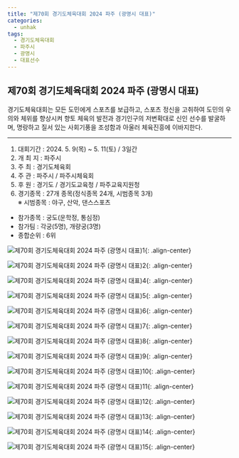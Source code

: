 ```yaml
---
title: "제70회 경기도체육대회 2024 파주 (광명시 대표)"
categories:
  - unhak
tags:
  - 경기도체육대회
  - 파주시
  - 광명시
  - 대표선수
---
```


## 제70회 경기도체육대회 2024 파주 (광명시 대표)

경기도체육대회는 모든 도민에게 스포츠를 보급하고, 스포츠 정신을 고취하여 도민의 우의와 체위를 향상시켜 향토 체육의 발전과 경기인구의 저변확대로 신인 선수를 발굴하며, 명랑하고 질서 있는 사회기풍을 조성함과 아울러 체육진흥에 이바지한다.       
*****
1. 대회기간 : 2024. 5. 9(목) ~ 5. 11(토) / 3일간       
2. 개 최 지 : 파주시       
3. 주 최 : 경기도체육회       
4. 주 관 : 파주시 / 파주시체육회       
5. 후 원 : 경기도 / 경기도교육청 / 파주교육지원청       
6. 경기종목 : 27개 종목(정식종목 24개, 시범종목 3개)       
※ 시범종목 : 야구, 산악, 댄스스포츠       

- 참가종목 : 궁도(운학정, 통심정) 
- 참가팀 : 각궁(5명), 개량궁(3명)
- 종합순위 : 6위

![제70회 경기도체육대회 2024 파주 (광명시 대표)1](/assets/images/unhak/ggsports_202405_01.jpg "제70회 경기도체육대회 2024 파주 (광명시 대표)1"){: .align-center}

![제70회 경기도체육대회 2024 파주 (광명시 대표)2](/assets/images/unhak/ggsports_202405_02.jpg "제70회 경기도체육대회 2024 파주 (광명시 대표)2"){: .align-center}

![제70회 경기도체육대회 2024 파주 (광명시 대표)4](/assets/images/unhak/ggsports_202405_03.jpg "제70회 경기도체육대회 2024 파주 (광명시 대표)4"){: .align-center}

![제70회 경기도체육대회 2024 파주 (광명시 대표)5](/assets/images/unhak/ggsports_202405_04.jpg "제70회 경기도체육대회 2024 파주 (광명시 대표)5"){: .align-center}

![제70회 경기도체육대회 2024 파주 (광명시 대표)6](/assets/images/unhak/ggsports_202405_05.jpg "제70회 경기도체육대회 2024 파주 (광명시 대표)6"){: .align-center}

![제70회 경기도체육대회 2024 파주 (광명시 대표)7](/assets/images/unhak/ggsports_202405_06.jpg "제70회 경기도체육대회 2024 파주 (광명시 대표)7"){: .align-center}

![제70회 경기도체육대회 2024 파주 (광명시 대표)8](/assets/images/unhak/ggsports_202405_07.jpg "제70회 경기도체육대회 2024 파주 (광명시 대표)8"){: .align-center}

![제70회 경기도체육대회 2024 파주 (광명시 대표)9](/assets/images/unhak/ggsports_202405_08.jpg "제70회 경기도체육대회 2024 파주 (광명시 대표)9"){: .align-center}

![제70회 경기도체육대회 2024 파주 (광명시 대표)10](/assets/images/unhak/ggsports_202405_09.jpg "제70회 경기도체육대회 2024 파주 (광명시 대표)10"){: .align-center}

![제70회 경기도체육대회 2024 파주 (광명시 대표)11](/assets/images/unhak/ggsports_202405_10.jpg "제70회 경기도체육대회 2024 파주 (광명시 대표)11"){: .align-center}

![제70회 경기도체육대회 2024 파주 (광명시 대표)12](/assets/images/unhak/ggsports_202405_11.jpg "제70회 경기도체육대회 2024 파주 (광명시 대표)12"){: .align-center}

![제70회 경기도체육대회 2024 파주 (광명시 대표)13](/assets/images/unhak/ggsports_202405_12.jpg "제70회 경기도체육대회 2024 파주 (광명시 대표)13"){: .align-center}

![제70회 경기도체육대회 2024 파주 (광명시 대표)14](/assets/images/unhak/ggsports_202405_13.jpg "제70회 경기도체육대회 2024 파주 (광명시 대표)14"){: .align-center}

![제70회 경기도체육대회 2024 파주 (광명시 대표)15](/assets/images/unhak/ggsports_202405_14.jpg "제70회 경기도체육대회 2024 파주 (광명시 대표)15"){: .align-center}





